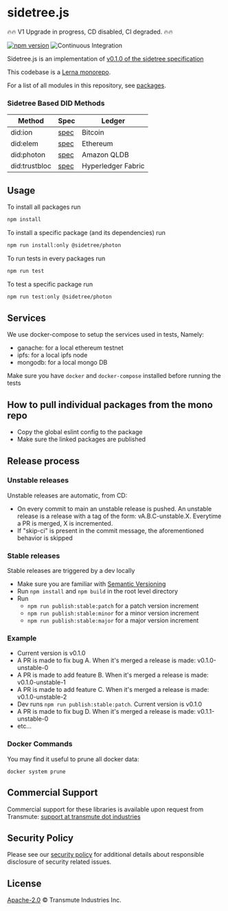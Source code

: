 # sidetree.js

🔥🔥
V1 Upgrade in progress, CD disabled, CI degraded.
🔥🔥

[![npm version](https://badge.fury.io/js/%40sidetree%2Fcore.svg)](https://badge.fury.io/js/%40sidetree%2Fcore) ![Continuous Integration](https://github.com/transmute-industries/sidetree.js/workflows/CI/badge.svg)

Sidetree.js is an implementation of [v0.1.0 of the sidetree specification](https://web.archive.org/web/20200721150053/https://identity.foundation/sidetree/spec/v0.1.0/)

This codebase is a [Lerna monorepo](https://github.com/lerna/lerna).

For a list of all modules in this repository, see [packages](https://github.com/transmute-industries/sidetree.js/tree/main/packages).

### Sidetree Based DID Methods

| Method        | Spec                                                                                                                               | Ledger             |
| ------------- | ---------------------------------------------------------------------------------------------------------------------------------- | ------------------ |
| did:ion       | [spec](https://github.com/decentralized-identity/ion)                                                                              | Bitcoin            |
| did:elem      | [spec](https://github.com/transmute-industries/sidetree.js/tree/main/packages/did-method-element#element-did-method-specification) | Ethereum           |
| did:photon    | [spec](https://github.com/transmute-industries/sidetree.js/tree/main/packages/did-method-photon#photon-did-method-spec)            | Amazon QLDB        |
| did:trustbloc | [spec](https://github.com/trustbloc/trustbloc-did-method/blob/master/docs/spec/trustbloc-did-method.md)                            | Hyperledger Fabric |

## Usage

To install all packages run

```bash
npm install
```

To install a specific package (and its dependencies) run

```bash
npm run install:only @sidetree/photon
```

To run tests in every packages run

```bash
npm run test
```

To test a specific package run

```bash
npm run test:only @sidetree/photon
```

## Services

We use docker-compose to setup the services used in tests, Namely:

- ganache: for a local ethereum testnet
- ipfs: for a local ipfs node
- mongodb: for a local mongo DB

Make sure you have `docker` and `docker-compose` installed before running the tests

## How to pull individual packages from the mono repo

- Copy the global eslint config to the package
- Make sure the linked packages are published

## Release process

### Unstable releases

Unstable releases are automatic, from CD:

- On every commit to main an unstable release is pushed. An unstable release is a release with a tag of the form: vA.B.C-unstable.X. Everytime a PR is merged, X is incremented.
- If "skip-ci" is present in the commit message, the aforementioned behavior is skipped

### Stable releases

Stable releases are triggered by a dev locally

- Make sure you are familiar with [Semantic Versioning](https://semver.org/)
- Run `npm install` and `npm build` in the root level directory
- Run
  - `npm run publish:stable:patch` for a patch version increment
  - `npm run publish:stable:minor` for a minor version increment
  - `npm run publish:stable:major` for a major version increment

### Example

- Current version is v0.1.0
- A PR is made to fix bug A. When it's merged a release is made: v0.1.0-unstable-0
- A PR is made to add feature B. When it's merged a release is made: v0.1.0-unstable-1
- A PR is made to add feature C. When it's merged a release is made: v0.1.0-unstable-2
- Dev runs `npm run publish:stable:patch`. Current version is v0.1.0
- A PR is made to fix bug D. When it's merged a release is made: v0.1.1-unstable-0
- etc...

### Docker Commands

You may find it useful to prune all docker data:

```
docker system prune
```

## Commercial Support

Commercial support for these libraries is available upon request from
Transmute: [support at transmute dot industries](mailto:support@transmute.industries)

## Security Policy

Please see our [security policy](./SECURITY.md) for additional details about responsible disclosure of security related issues.

## License

[Apache-2.0](./LICENSE) © Transmute Industries Inc.
